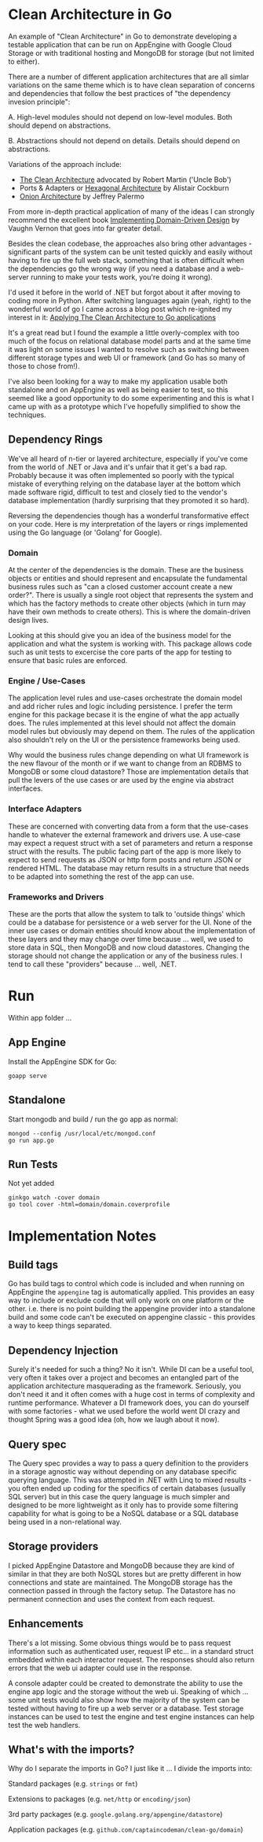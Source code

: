# Clean Architecture in Go
An example of "Clean Architecture" in Go to demonstrate developing a testable
application that can be run on AppEngine with Google Cloud Storage or with 
traditional hosting and MongoDB for storage (but not limited to either).

There are a number of different application architectures that are all simlar
variations on the same theme which is to have clean separation of concerns and 
dependencies that follow the best practices of "the dependency invesion principle":

A. High-level modules should not depend on low-level modules. Both should depend on abstractions.

B. Abstractions should not depend on details. Details should depend on abstractions.

Variations of the approach include:

* [The Clean Architecture](https://blog.8thlight.com/uncle-bob/2012/08/13/the-clean-architecture.html) advocated by Robert Martin ('Uncle Bob')
* Ports & Adapters or [Hexagonal Architecture](http://alistair.cockburn.us/Hexagonal+architecture) by Alistair Cockburn
* [Onion Architecture](http://jeffreypalermo.com/blog/the-onion-architecture-part-1/) by Jeffrey Palermo

From more in-depth practical application of many of the ideas I can strongly 
recommend the excellent book [Implementing Domain-Driven Design](http://www.amazon.com/Implementing-Domain-Driven-Design-Vaughn-Vernon/dp/0321834577)
by Vaughn Vernon that goes into far greater detail.

Besides the clean codebase, the approaches also bring other advantages - significant
parts of the system can be unit tested quickly and easily without having to fire 
up the full web stack, something that is often difficult when the dependencies 
go the wrong way (if you need a database and a web-server running to make your 
tests work, you're doing it wrong).

I'd used it before in the world of .NET but forgot about it after moving to coding
more in Python. After switching languages again (yeah, right) to the wonderful 
world of go I came across a blog post which re-ignited my interest in it:
[Applying The Clean Architecture to Go applications](http://manuel.kiessling.net/2012/09/28/applying-the-clean-architecture-to-go-applications/)

It's a great read but I found the example a little overly-complex with too much of
the focus on relational database model parts and at the same time it was light
on some issues I wanted to resolve such as switching between different storage types
and web UI or framework (and Go has so many of those to chose from!).

I've also been looking for a way to make my application usable both standalone
and on AppEngine as well as being easier to test, so this seemed like a good opportunity
to do some experimenting and this is what I came up with as a prototype which I've
hopefully simplified to show the techniques.

## Dependency Rings
We've all heard of n-tier or layered architecture, especially if you've come 
from the world of .NET or Java and it's unfair that it get's a bad rap. Probably
because it was often implemented so poorly with the typical mistake of everything
relying on the database layer at the bottom which made software rigid, difficult
to test and closely tied to the vendor's database implementation (hardly surprising
that they promoted it so hard).

Reversing the dependencies though has a wonderful transformative effect on your 
code. Here is my interpretation of the layers or rings implemented using the Go 
language (or 'Golang' for Google).

### Domain
At the center of the dependencies is the domain. These are the business objects
or entities and should represent and encapsulate the fundamental business rules
such as "can a closed customer account create a new order?". There is usually a
single root object that represents the system and which has the factory methods 
to create other objects (which in turn may have their own methods to create others). 
This is where the domain-driven design lives.

Looking at this should give you an idea of the business model for the application
and what the system is working with. This package allows code such as unit tests 
to excercise the core parts of the app for testing to ensure that basic rules are 
enforced.

### Engine / Use-Cases
The application level rules and use-cases orchestrate the domain model and add richer
rules and logic including persistence. I prefer the term engine for this package 
becase it is the engine of what the app actually does. The rules implemented at this
level should not affect the domain model rules but obviously may depend on them. 
The rules of the application also shouldn't rely on the UI or the persistence 
frameworks being used.

Why would the business rules change depending on what UI framework is the new flavour 
of the month or if we want to change from an RDBMS to MongoDB or some cloud datastore?
Those are implementation details that pull the levers of the use cases or are used by
the engine via abstract interfaces.

### Interface Adapters
These are concerned with converting data from a form that the use-cases handle to
whatever the external framework and drivers use. A use-case may expect a request 
struct with a set of parameters and return a response struct with the results. The 
public facing part of the app is more likely to expect to send requests as JSON or 
http form posts and return JSON or rendered HTML. The database may return results 
in a structure that needs to be adapted into something the rest of the app can use.

### Frameworks and Drivers
These are the ports that allow the system to talk to 'outside things' which could be
a database for persistence or a web server for the UI. None of the inner use cases 
or domain entities should know about the implementation of these layers and they may 
change over time because ... well, we used to store data in SQL, then MongoDB and 
now cloud datastores. Changing the storage should not change the application or any 
of the business rules. I tend to call these "providers" because ... well, .NET.

# Run
Within app folder ...

## App Engine
Install the AppEngine SDK for Go:

    goapp serve

## Standalone
Start mongodb and build / run the go app as normal:

    mongod --config /usr/local/etc/mongod.conf
    go run app.go

## Run Tests
Not yet added

    ginkgo watch -cover domain
    go tool cover -html=domain/domain.coverprofile

# Implementation Notes

## Build tags
Go has build tags to control which code is included and when running on AppEngine
the `appengine` tag is automatically applied. This provides an easy way to include
or exclude code that will only work on one platform or the other. i.e. there is no
point building the appengine provider into a standalone build and some code can't
be executed on appengine classic - this provides a way to keep things separated.

## Dependency Injection
Surely it's needed for such a thing? No it isn't. While DI can be a useful tool,
very often it takes over a project and becomes an entangled part of the application
architecture masquerading as the framework. Seriously, you don't need it and it 
often comes with a huge cost in terms of complexity and runtime performance. 
Whatever a DI framework does, you can do yourself with some factories - what we
used before the world went DI crazy and thought Spring was a good idea (oh, how
we laugh about it now).

## Query spec
The Query spec provides a way to pass a query definition to the providers in a
storage agnostic way without depending on any database specific querying language.
This was attempted in .NET with Linq to mixed results - you often ended up coding
for the specifics of certain databases (usually SQL server) but in this case the
query language is much simpler and designed to be more lightweight as it only has
to provide some filtering capability for what is going to be a NoSQL database or
a SQL database being used in a non-relational way.

## Storage providers
I picked AppEngine Datastore and MongoDB because they are kind of similar in that
they are both NoSQL stores but are pretty different in how connections and state
are maintained. The MongoDB storage has the connection passed in through the 
factory setup. The Datastore has no permanent connection and uses the context
from each request.

## Enhancements
There's a lot missing. Some obvious things would be to pass request information
such as authenticated user, request IP etc... in a standard struct embedded within
each interactor request. The responses should also return errors that the web ui
adapter could use in the response.

A console adapter could be created to demonstrate the ability to use the engine
app logic and the storage without the web ui. Speaking of which ... some unit tests
would also show how the majority of the system can be tested without having to 
fire up a web server or a database. Test storage instances can be used to test 
the engine and test engine instances can help test the web handlers.  

## What's with the imports?
Why do I separate the imports in Go? I just like it ... I divide the imports into:

Standard packages (e.g. `strings` or `fmt`)

Extensions to packages (e.g. `net/http` or `encoding/json`)

3rd party packages (e.g. `google.golang.org/appengine/datastore`)

Application packages (e.g. `github.com/captaincodeman/clean-go/domain`)